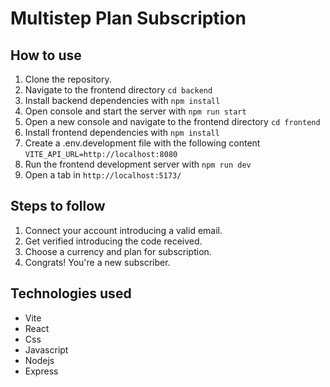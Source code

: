 # Multistep Plan Subscription

## How to use

1. Clone the repository.
2. Navigate to the frontend directory `cd backend`
3. Install backend dependencies with `npm install`
4. Open console and start the server with `npm run start`
5. Open a new console and navigate to the frontend directory `cd frontend`
6. Install frontend dependencies with `npm install`
7. Create a .env.development file with the following content `VITE_API_URL=http://localhost:8080`
8. Run the frontend development server with `npm run dev`
9. Open a tab in `http://localhost:5173/`

## Steps to follow

1. Connect your account introducing a valid email.
2. Get verified introducing the code received.
3. Choose a currency and plan for subscription.
4. Congrats! You're a new subscriber.

## Technologies used

- Vite
- React
- Css
- Javascript
- Nodejs
- Express
